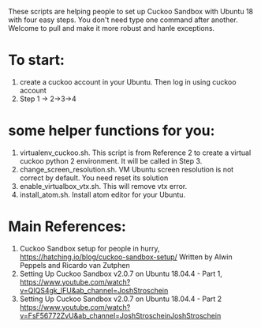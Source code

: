 These scripts are helping people to set up Cuckoo Sandbox with Ubuntu 18 with four easy steps.
You don't need type one command after another. Welcome to pull and make it more robust and hanle exceptions.
# To start: 
1. create a cuckoo account in your Ubuntu. Then log in using cuckoo account
2. Step 1 -> 2->3->4

# some helper functions for you:
1. virtualenv_cuckoo.sh. This script is from Reference 2 to create a virtual cuckoo python 2 environment. It will be called in Step 3.
2. change_screen_resolution.sh. VM Ubuntu screen resolution is not correct by default. You need reset its solution
3. enable_virtualbox_vtx.sh. This will remove vtx error.
4. install_atom.sh. Install atom editor for your Ubuntu.


# Main References:
1) Cuckoo Sandbox setup for people in hurry, https://hatching.io/blog/cuckoo-sandbox-setup/ Written by Alwin Peppels and Ricardo van Zutphen
2) Setting Up Cuckoo Sandbox v2.0.7 on Ubuntu 18.04.4 - Part 1, https://www.youtube.com/watch?v=QlQS4gk_lFU&ab_channel=JoshStroschein
3) Setting Up Cuckoo Sandbox v2.0.7 on Ubuntu 18.04.4 - Part 2 https://www.youtube.com/watch?v=FsF56772ZvU&ab_channel=JoshStroscheinJoshStroschein

